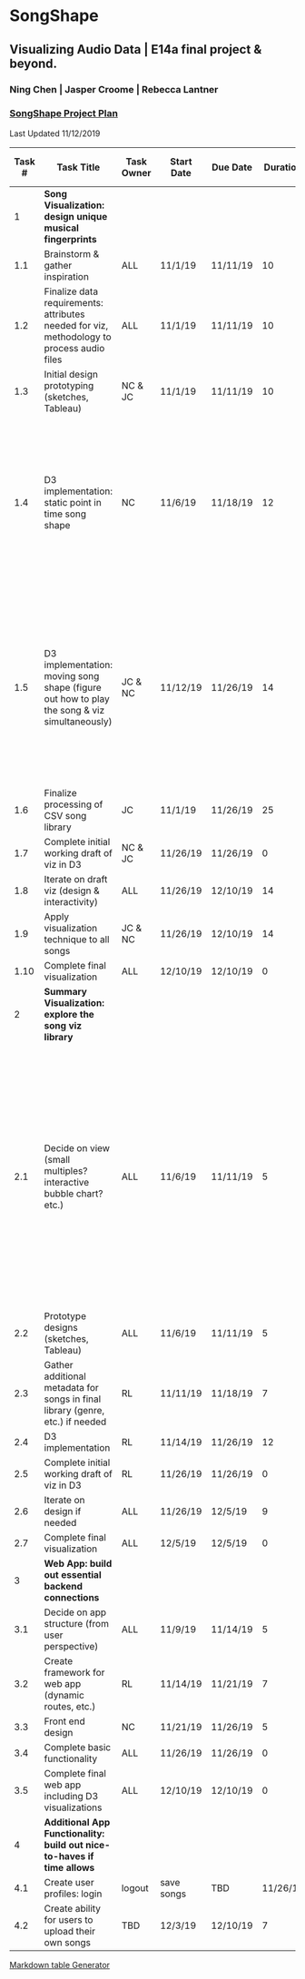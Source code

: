 # SongShape
## Visualizing Audio Data | E14a final project & beyond.
### Ning Chen | Jasper Croome | Rebecca Lantner

### [SongShape Project Plan](https://docs.google.com/spreadsheets/d/1R20NuE4_8i436W7UDcI2JEcZkzuey5yOXeZ-SYLsBmk/edit#gid=1115838130)
Last Updated 11/12/2019

|Task #|Task Title|Task Owner|Start Date|Due Date|Duration|% of Task Complete|Comments|
| ----------- | ----------- | ----------- | ----------- | ----------- | ----------- | ----------- | ----------- |
|1|**Song Visualization: design unique musical fingerprints**|
|1.1| Brainstorm & gather inspiration|ALL|11/1/19|11/11/19|10|100%||
|1.2|Finalize data requirements: attributes needed for viz, methodology to process audio files|ALL|11/1/19|11/11/19|10|100%||
|1.3|Initial design prototyping (sketches, Tableau)|NC & JC|11/1/19|11/11/19|10|100%||
|1.4|D3 implementation: static point in time song shape|NC|11/6/19|11/18/19|12|20%|NC: I am trying to integrate dynamic effect with the sound wave shapes, so that as the music plays, the corresponding keys are highlighted as their waves increase.
|1.5|D3 implementation: moving song shape (figure out how to play the song & viz simultaneously)|JC & NC|11/12/19|11/26/19|14|5%|JC: I know this needs to utilize onClick and the time field from the data, I'm hoping to either leverage the youtube or spotify API to play the music without the issue of royalties or copyright infringement.
|1.6|Finalize processing of CSV song library|JC|11/1/19|11/26/19|25|50%||
|1.7|Complete initial working draft of viz in D3|NC & JC|11/26/19|11/26/19|0|0%||
|1.8|Iterate on draft viz (design & interactivity)|ALL|11/26/19|12/10/19|14|0%||
|1.9|Apply visualization technique to all songs|JC & NC|11/26/19|12/10/19|14|0%||
|1.10|Complete final visualization|ALL|12/10/19|12/10/19|0|0%||
|2|**Summary Visualization: explore the song viz library**|
|2.1|Decide on view (small multiples? interactive bubble chart? etc.)|ALL|11/6/19|11/11/19|5|90%|RL: current concept is a bubble chart, colored by genre and sized by song count. On genre click, category expands into individual song bubbles; on song click, app routes to that song's viz.\n JC - I like this a lot. We could even build small multiples within the bubbles!
|2.2|Prototype designs (sketches, Tableau)|ALL|11/6/19|11/11/19|5|100%||
|2.3|Gather additional metadata for songs in final library (genre, etc.) if needed|RL|11/11/19|11/18/19|7|0%||
|2.4|D3 implementation|RL|11/14/19|11/26/19|12|0%||
|2.5|Complete initial working draft of viz in D3|RL|11/26/19|11/26/19|0|0%||
|2.6|Iterate on design if needed|ALL|11/26/19|12/5/19|9|0%||
|2.7|Complete final visualization|ALL|12/5/19|12/5/19|0|0%||
|3|**Web App: build out essential backend connections**|||||||
|3.1|Decide on app structure (from user perspective)|ALL|11/9/19|11/14/19|5|50%|JC - I'm a real big fan of scrollytelling| and I think it lends itself well to exploration. I can map this out for you two if you'd like to see what my vision is.
|3.2|Create framework for web app (dynamic routes, etc.)|RL|11/14/19|11/21/19|7|5%||
|3.3|Front end design|NC|11/21/19|11/26/19|5|0%||
|3.4|Complete basic functionality|ALL|11/26/19|11/26/19|0|0%||
|3.5|Complete final web app including D3 visualizations|ALL|12/10/19|12/10/19|0|0%||
|4|**Additional App Functionality: build out nice-to-haves if time allows**|||||||
|4.1|Create user profiles: login| logout| save songs|TBD|11/26/19|12/3/19|7|0%||
|4.2|Create ability for users to upload their own songs|TBD|12/3/19|12/10/19|7|0%||

[Markdown table Generator](http://www.tablesgenerator.com/markdown_tables)
